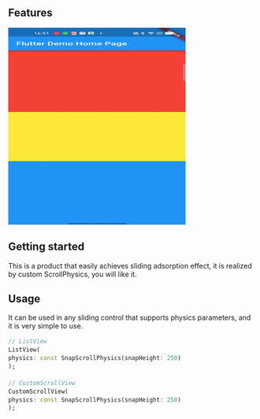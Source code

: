 ## Features
<img src="https://raw.githubusercontent.com/evansherry/snap_scroll_physics/master/picture/example.gif" alt="example" style="zoom:50%;" />

## Getting started

This is a product that easily achieves sliding adsorption effect, it is realized by custom ScrollPhysics, you will like it.

## Usage

It can be used in any sliding control that supports physics parameters, and it is very simple to use.

```dart
// ListView
ListView(
physics: const SnapScrollPhysics(snapHeight: 250)
);

// CustomScrollView
CustomScrollView(
physics: const SnapScrollPhysics(snapHeight: 250)
);

```
